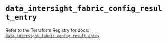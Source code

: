 # `data_intersight_fabric_config_result_entry`

Refer to the Terraform Registry for docs: [`data_intersight_fabric_config_result_entry`](https://registry.terraform.io/providers/ciscodevnet/intersight/1.0.71/docs/data-sources/fabric_config_result_entry).
